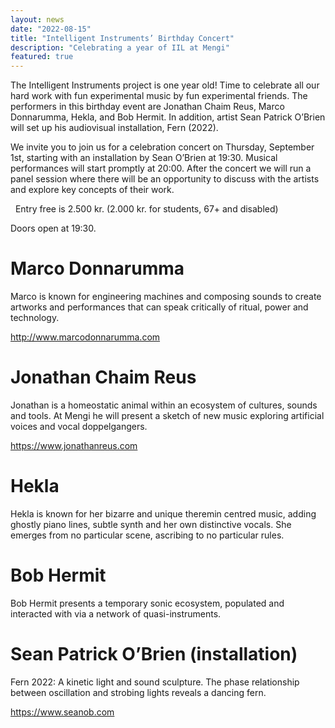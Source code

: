 ```yaml
---
layout: news
date: "2022-08-15"
title: "Intelligent Instruments’ Birthday Concert"
description: "Celebrating a year of IIL at Mengi"
featured: true
---
```


<script>
import CaptionedImage from "../../components/Images/CaptionedImage.svelte"
</script>

The Intelligent Instruments project is one year old! Time to celebrate all our hard work with fun experimental music by fun experimental friends. The performers in this birthday event are Jonathan Chaim Reus, Marco Donnarumma, Hekla, and Bob Hermit. In addition, artist Sean Patrick O’Brien will set up his audiovisual installation, Fern (2022). 

We invite you to join us for a celebration concert on Thursday, September 1st, starting with an installation by Sean O’Brien at 19:30. Musical performances will start promptly at 20:00. After the concert we will run a panel session where there will be an opportunity to discuss with the artists and explore key concepts of their work. 

&nbsp;
Entry free is 2.500 kr. (2.000 kr. for students, 67+ and disabled)

Doors open at 19:30.

<CaptionedImage
src="news/IILBD01.jpg"
alt="Intelligent Instruments Lab's Birthday Party. Marco Donnarumma, Jonathan Chaim Reus, Hekla, Bob Hermit and Sean Patrick O'Brien."
caption="The birthday concert will be held in Mengi on September 1st."/>

# Marco Donnarumma

Marco is known for engineering machines and composing sounds to create artworks and performances that can speak critically of ritual, power and technology.

http://www.marcodonnarumma.com

# Jonathan Chaim Reus

Jonathan is a homeostatic animal within an ecosystem of cultures, sounds and tools. At Mengi he will present a sketch of new music exploring artificial voices and vocal doppelgangers.

https://www.jonathanreus.com

# Hekla

Hekla is known for her bizarre and unique theremin centred music, adding ghostly piano lines, subtle synth and her own distinctive vocals. She emerges from no particular scene, ascribing to no particular rules. 

# Bob Hermit

Bob Hermit presents a temporary sonic ecosystem, populated and interacted with via a network of quasi-instruments.

# Sean Patrick O’Brien (installation) 

Fern 2022: A kinetic light and sound sculpture. The phase relationship between oscillation and strobing lights reveals a dancing fern.

https://www.seanob.com
